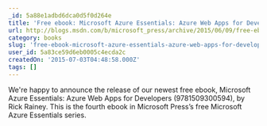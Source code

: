 ```yaml
---
_id: 5a88e1adbd6dca0d5f0d264e
title: 'Free ebook: Microsoft Azure Essentials: Azure Web Apps for Developers'
url: http://blogs.msdn.com/b/microsoft_press/archive/2015/06/09/free-ebook-microsoft-azure-essentials-azure-web-apps-for-developers.aspx
category: books
slug: 'free-ebook-microsoft-azure-essentials-azure-web-apps-for-developers-2'
user_id: 5a83ce59d6eb0005c4ecda2c
createdOn: '2015-07-03T04:48:58.000Z'
tags: []
---
```


We're happy to announce the release of our newest free ebook, Microsoft Azure Essentials: Azure Web Apps for Developers (9781509300594), by Rick Rainey. This is the fourth ebook in Microsoft Press’s free Microsoft Azure Essentials series.
